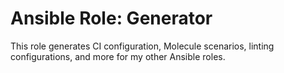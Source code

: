 # Ansible Role: Generator
This role generates CI configuration, Molecule scenarios, linting configurations, and more for my other Ansible roles.
